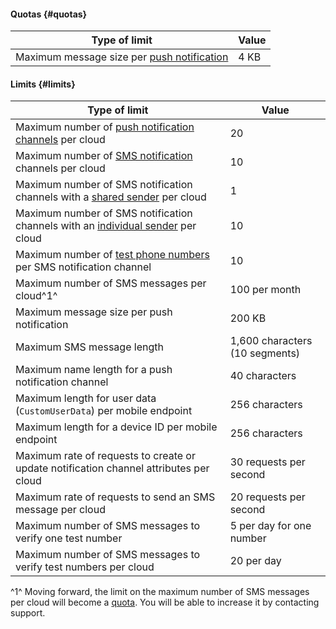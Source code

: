 #### Quotas {#quotas}

**Type of limit** | **Value**
----- | -----
Maximum message size per [push notification](../notifications/concepts/push.md) | 4 KB

#### Limits {#limits}

**Type of limit** | **Value**
----- | -----
Maximum number of [push notification channels](../notifications/concepts/push.md#mobile-channel) per cloud | 20
Maximum number of [SMS notification](../notifications/concepts/sms.md) channels per cloud | 10
Maximum number of SMS notification channels with a [shared sender](../notifications/concepts/sms.md) per cloud | 1
Maximum number of SMS notification channels with an [individual sender](../notifications/concepts/sms.md#individual-sender) per cloud | 10
Maximum number of [test phone numbers](../notifications/concepts/sms.md#sandbox) per SMS notification channel | 10
Maximum number of SMS messages per cloud^1^ | 100 per month
Maximum message size per push notification | 200 KB
Maximum SMS message length | 1,600 characters (10 segments)
Maximum name length for a push notification channel | 40 characters
Maximum length for user data (`CustomUserData`) per mobile endpoint | 256 characters
Maximum length for a device ID per mobile endpoint | 256 characters
Maximum rate of requests to create or update notification channel attributes per cloud | 30 requests per second
Maximum rate of requests to send an SMS message per cloud | 20 requests per second
Maximum number of SMS messages to verify one test number | 5 per day for one number
Maximum number of SMS messages to verify test numbers per cloud | 20 per day

^1^ Moving forward, the limit on the maximum number of SMS messages per cloud will become a [quota](#quotas). You will be able to increase it by contacting support.